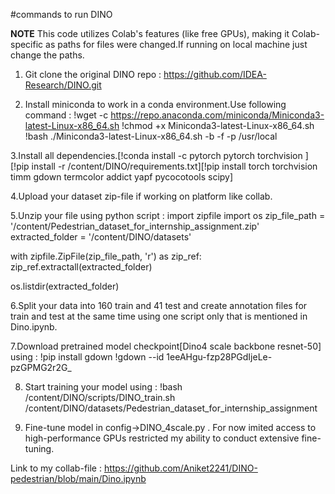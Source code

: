 #commands to run DINO

**NOTE**
This code utilizes Colab's features (like free GPUs), making it Colab-specific as paths for files were changed.If running on local machine just change the paths.

1. Git clone the original DINO repo : https://github.com/IDEA-Research/DINO.git
 
2. Install miniconda to work in a conda environment.Use following command :
   !wget -c https://repo.anaconda.com/miniconda/Miniconda3-latest-Linux-x86_64.sh
   !chmod +x Miniconda3-latest-Linux-x86_64.sh
   !bash ./Miniconda3-latest-Linux-x86_64.sh -b -f -p /usr/local
   
3.Install all dependencies.[!conda install -c pytorch pytorch torchvision
][!pip install -r /content/DINO/requirements.txt][!pip install torch torchvision timm gdown termcolor addict yapf pycocotools scipy]

4.Upload your dataset zip-file if working on platform like collab.

5.Unzip your file using python script :
import zipfile
import os
zip_file_path = '/content/Pedestrian_dataset_for_internship_assignment.zip'
extracted_folder = '/content/DINO/datasets'


with zipfile.ZipFile(zip_file_path, 'r') as zip_ref:
    zip_ref.extractall(extracted_folder)

os.listdir(extracted_folder)

6.Split your data into 160 train and 41 test and create annotation files for train and test at the same time using one script only that is mentioned in Dino.ipynb.

7.Download pretrained model checkpoint[Dino4 scale backbone resnet-50] using : !pip install gdown
!gdown --id 1eeAHgu-fzp28PGdIjeLe-pzGPMG2r2G_

8. Start training your model using : !bash /content/DINO/scripts/DINO_train.sh /content/DINO/datasets/Pedestrian_dataset_for_internship_assignment

0. Fine-tune model in config->DINO_4scale.py . For now imited access to high-performance GPUs restricted my ability to conduct extensive fine-tuning.

Link to my collab-file : https://github.com/Aniket2241/DINO-pedestrian/blob/main/Dino.ipynb



